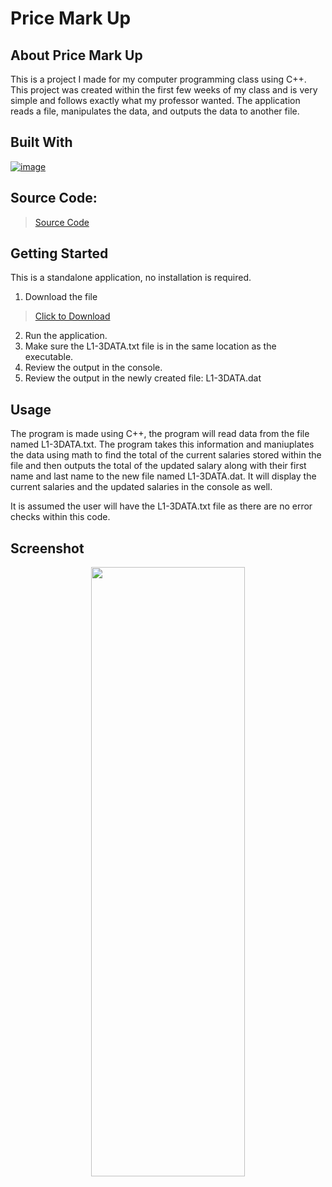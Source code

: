 # Price Mark Up

## About Price Mark Up

This is a project I made for my computer programming class using C++.
This project was created within the first few weeks of my class and
is very simple and follows exactly what my professor wanted. 
The application reads a file, manipulates the data,
and outputs the data to another file.

## Built With

[![image](https://skillicons.dev/icons?i=cpp,visualstudio)](https://skillicons.dev)

## Source Code:
> [Source Code](https://github.com/ant-cantu/SalaryUpdater/blob/main/SalaryUpdater.cpp)

## Getting Started

This is a standalone application, no installation is required.

1. Download the file
> [Click to Download](https://github.com/ant-cantu/PriceMarkUp/blob/main/L1-2.exe)

2. Run the application.
3. Make sure the L1-3DATA.txt file is in the same location as the executable.
5. Review the output in the console.
6. Review the output in the newly created file: L1-3DATA.dat

## Usage

The program is made using C++, the program will read data from the file named
L1-3DATA.txt. The program takes this information and maniuplates the data using
math to find the total of the current salaries stored within the file and then
outputs the total of the updated salary along with their first name and last name
to the new file named L1-3DATA.dat. It will display the current salaries and the
updated salaries in the console as well.

It is assumed the user will have the L1-3DATA.txt file as there are no error
checks within this code. 

## Screenshot

<p align="center">
<img src="https://github.com/ant-cantu/SalaryUpdater/assets/137722821/d9b5f116-1ea1-4462-b593-9f70cedefa64" width="70%" height="50%"></img>
</p>
